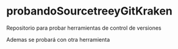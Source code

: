 # probandoSourcetreeyGitKraken
Repositorio para probar herramientas de control de versiones

Ademas se probará con otra herramienta

